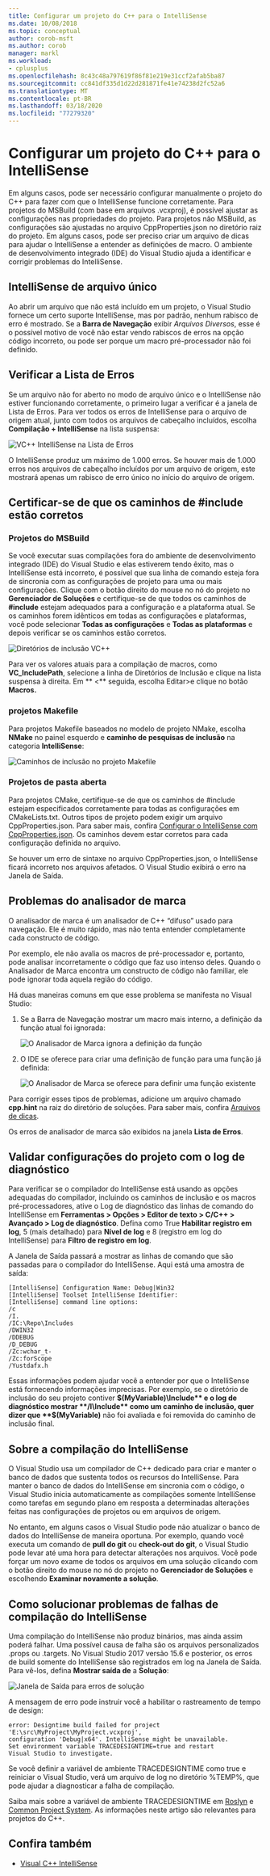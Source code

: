 ```yaml
---
title: Configurar um projeto do C++ para o IntelliSense
ms.date: 10/08/2018
ms.topic: conceptual
author: corob-msft
ms.author: corob
manager: markl
ms.workload:
- cplusplus
ms.openlocfilehash: 8c43c48a797619f86f81e219e31ccf2afab5ba87
ms.sourcegitcommit: cc841df335d1d22d281871fe41e74238d2fc52a6
ms.translationtype: MT
ms.contentlocale: pt-BR
ms.lasthandoff: 03/18/2020
ms.locfileid: "77279320"
---
```

# <a name="configure-a-c-project-for-intellisense"></a>Configurar um projeto do C++ para o IntelliSense

Em alguns casos, pode ser necessário configurar manualmente o projeto do C++ para fazer com que o IntelliSense funcione corretamente. Para projetos do MSBuild (com base em arquivos .vcxproj), é possível ajustar as configurações nas propriedades do projeto. Para projetos não MSBuild, as configurações são ajustadas no arquivo CppProperties.json no diretório raiz do projeto. Em alguns casos, pode ser preciso criar um arquivo de dicas para ajudar o IntelliSense a entender as definições de macro. O ambiente de desenvolvimento integrado (IDE) do Visual Studio ajuda a identificar e corrigir problemas do IntelliSense.

## <a name="single-file-intellisense"></a>IntelliSense de arquivo único

Ao abrir um arquivo que não está incluído em um projeto, o Visual Studio fornece um certo suporte IntelliSense, mas por padrão, nenhum rabisco de erro é mostrado. Se a **Barra de Navegação** exibir *Arquivos Diversos*, esse é o possível motivo de você não estar vendo rabiscos de erros na opção código incorreto, ou pode ser porque um macro pré-processador não foi definido.

## <a name="check-the-error-list"></a>Verificar a Lista de Erros

Se um arquivo não for aberto no modo de arquivo único e o IntelliSense não estiver funcionando corretamente, o primeiro lugar a verificar é a janela de Lista de Erros. Para ver todos os erros de IntelliSense para o arquivo de origem atual, junto com todos os arquivos de cabeçalho incluídos, escolha **Compilação + IntelliSense** na lista suspensa:

![VC++ IntelliSense na Lista de Erros](media/vcpp-intellisense-error-list.png)

O IntelliSense produz um máximo de 1.000 erros. Se houver mais de 1.000 erros nos arquivos de cabeçalho incluídos por um arquivo de origem, este mostrará apenas um rabisco de erro único no início do arquivo de origem.

## <a name="ensure-include-paths-are-correct"></a>Certificar-se de que os caminhos de #include estão corretos

### <a name="msbuild-projects"></a>Projetos do MSBuild

Se você executar suas compilações fora do ambiente de desenvolvimento integrado (IDE) do Visual Studio e elas estiverem tendo êxito, mas o IntelliSense está incorreto, é possível que sua linha de comando esteja fora de sincronia com as configurações de projeto para uma ou mais configurações. Clique com o botão direito do mouse no nó do projeto no **Gerenciador de Soluções** e certifique-se de que todos os caminhos de **#include** estejam adequados para a configuração e a plataforma atual. Se os caminhos forem idênticos em todas as configurações e plataformas, você pode selecionar **Todas as configurações** e **Todas as plataformas** e depois verificar se os caminhos estão corretos.

![Diretórios de inclusão VC++](media/vcpp-intellisense-include-paths.png)

Para ver os valores atuais para a compilação de macros, como **VC_IncludePath**, selecione a linha de Diretórios de Inclusão e clique na lista suspensa à direita. Em ** \<** seguida, escolha Editar>e clique no botão **Macros.**

### <a name="makefile-projects"></a>projetos Makefile

Para projetos Makefile baseados no modelo de projeto NMake, escolha **NMake** no painel esquerdo e **caminho de pesquisas de inclusão** na categoria **IntelliSense**:

![Caminhos de inclusão no projeto Makefile](media/vcpp-intellisense-makefile-include-paths.png)

### <a name="open-folder-projects"></a>Projetos de pasta aberta

Para projetos CMake, certifique-se de que os caminhos de #include estejam especificados corretamente para todas as configurações em CMakeLists.txt. Outros tipos de projeto podem exigir um arquivo CppProperties.json. Para saber mais, confira [Configurar o IntelliSense com CppProperties.json](/cpp/build/open-folder-projects-cpp#configure-code-navigation-with-cpppropertiesjson). Os caminhos devem estar corretos para cada configuração definida no arquivo.

Se houver um erro de sintaxe no arquivo CppProperties.json, o IntelliSense ficará incorreto nos arquivos afetados. O Visual Studio exibirá o erro na Janela de Saída.

## <a name="tag-parser-issues"></a>Problemas do analisador de marca

O analisador de marca é um analisador de C++ “difuso” usado para navegação. Ele é muito rápido, mas não tenta entender completamente cada constructo de código.

Por exemplo, ele não avalia os macros de pré-processador e, portanto, pode analisar incorretamente o código que faz uso intenso deles. Quando o Analisador de Marca encontra um constructo de código não familiar, ele pode ignorar toda aquela região do código.

Há duas maneiras comuns em que esse problema se manifesta no Visual Studio:

1. Se a Barra de Navegação mostrar um macro mais interno, a definição da função atual foi ignorada:

   ![O Analisador de Marca ignora a definição da função](media/vcpp-intellisense-tag-parser-macro.png)

1. O IDE se oferece para criar uma definição de função para uma função já definida:

   ![O Analisador de Marca se oferece para definir uma função existente](media/vcpp-intellisense-tag-parser-function.png)

Para corrigir esses tipos de problemas, adicione um arquivo chamado **cpp.hint** na raiz do diretório de soluções. Para saber mais, confira [Arquivos de dicas](/cpp/build/reference/hint-files).

Os erros de analisador de marca são exibidos na janela **Lista de Erros**.

## <a name="validate-project-settings-with-diagnostic-logging"></a>Validar configurações do projeto com o log de diagnóstico

Para verificar se o compilador do IntelliSense está usando as opções adequadas do compilador, incluindo os caminhos de inclusão e os macros pré-processadores, ative o Log de diagnóstico das linhas de comando do IntelliSense em **Ferramentas > Opções > Editor de texto > C/C++ > Avançado > Log de diagnóstico**. Defina como True **Habilitar registro em log**, 5 (mais detalhado) para **Nível de log** e 8 (registro em log do IntelliSense) para **Filtro de registro em log**.

A Janela de Saída passará a mostrar as linhas de comando que são passadas para o compilador do IntelliSense. Aqui está uma amostra de saída:

```output
[IntelliSense] Configuration Name: Debug|Win32
[IntelliSense] Toolset IntelliSense Identifier:
[IntelliSense] command line options:
/c
/I.
/IC:\Repo\Includes
/DWIN32
/DDEBUG
/D_DEBUG
/Zc:wchar_t-
/Zc:forScope
/Yustdafx.h
```

Essas informações podem ajudar você a entender por que o IntelliSense está fornecendo informações imprecisas. Por exemplo, se o diretório de inclusão do seu projeto contiver **$(MyVariable)\Include** e o log de diagnóstico mostrar **/I\Include** como um caminho de inclusão, quer dizer que **$(MyVariable)** não foi avaliada e foi removida do caminho de inclusão final.

## <a name="about-the-intellisense-build"></a>Sobre a compilação do IntelliSense

O Visual Studio usa um compilador de C++ dedicado para criar e manter o banco de dados que sustenta todos os recursos do IntelliSense. Para manter o banco de dados do IntelliSense em sincronia com o código, o Visual Studio inicia automaticamente as compilações somente IntelliSense como tarefas em segundo plano em resposta a determinadas alterações feitas nas configurações de projetos ou em arquivos de origem.

No entanto, em alguns casos o Visual Studio pode não atualizar o banco de dados do IntelliSense de maneira oportuna. Por exemplo, quando você executa um comando de **pull do git** ou **check-out do git**, o Visual Studio pode levar até uma hora para detectar alterações nos arquivos. Você pode forçar um novo exame de todos os arquivos em uma solução clicando com o botão direito do mouse no nó do projeto no **Gerenciador de Soluções** e escolhendo **Examinar novamente a solução**.

## <a name="troubleshooting-intellisense-build-failures"></a>Como solucionar problemas de falhas de compilação do IntelliSense

Uma compilação do IntelliSense não produz binários, mas ainda assim poderá falhar. Uma possível causa de falha são os arquivos personalizados .props ou .targets. No Visual Studio 2017 versão 15.6 e posterior, os erros de build somente do IntelliSense são registrados em log na Janela de Saída. Para vê-los, defina **Mostrar saída de** a **Solução**:

![Janela de Saída para erros de solução](media/vcpp-intellisense-output-window.png)

A mensagem de erro pode instruir você a habilitar o rastreamento de tempo de design:

```output
error: Designtime build failed for project 'E:\src\MyProject\MyProject.vcxproj',
configuration 'Debug|x64'. IntelliSense might be unavailable.
Set environment variable TRACEDESIGNTIME=true and restart
Visual Studio to investigate.
```

Se você definir a variável de ambiente TRACEDESIGNTIME como true e reiniciar o Visual Studio, verá um arquivo de log no diretório %TEMP%, que pode ajudar a diagnosticar a falha de compilação.

Saiba mais sobre a variável de ambiente TRACEDESIGNTIME em [Roslyn](https://github.com/dotnet/roslyn/wiki/Diagnosing-Project-System-Build-Errors) e [Common Project System](https://github.com/dotnet/project-system/blob/master/docs/design-time-builds.md). As informações neste artigo são relevantes para projetos do C++.

## <a name="see-also"></a>Confira também

- [Visual C++ IntelliSense](visual-cpp-intellisense.md)
